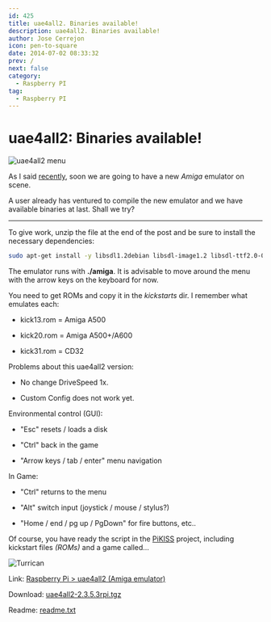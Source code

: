 ```yaml
---
id: 425
title: uae4all2. Binaries available!
description: uae4all2. Binaries available!
author: Jose Cerrejon
icon: pen-to-square
date: 2014-07-02 08:33:32
prev: /
next: false
category:
  - Raspberry PI
tag:
  - Raspberry PI
---
```


# uae4all2: Binaries available!

![uae4all2 menu](/images/2014/07/uae4all2.jpg)

As I said [recently](/post.php?id=421), soon we are going to have a new *Amiga* emulator on scene.

A user already has ventured to compile the new emulator and we have available binaries at last. Shall we try?

- - -
To give work, unzip the file at the end of the post and be sure to install the necessary dependencies: 

```bash
sudo apt-get install -y libsdl1.2debian libsdl-image1.2 libsdl-ttf2.0-0 libguichan-0.8.1-1 libguichan-sdl-0.8.1-1
```

The emulator runs with **./amiga**. It is advisable to move around the menu with the arrow keys on the keyboard for now.

You need to get ROMs and copy it in the *kickstarts* dir. I remember what emulates each:

* kick13.rom = Amiga A500

* kick20.rom = Amiga A500+/A600

* kick31.rom = CD32

Problems about this uae4all2 version:

* No change DriveSpeed 1x.

* Custom Config does not work yet.

Environmental control (GUI):

* "Esc" resets / loads a disk

* "Ctrl" back in the game

* "Arrow keys / tab / enter" menu navigation

In Game:

* "Ctrl" returns to the menu

* "Alt" switch input (joystick / mouse / stylus?)

* "Home / end / pg up / PgDown" for fire buttons, etc..

Of course, you have ready the script in the [PiKISS](/post.php?id=409) project, including kickstart files *(ROMs)* and a game called...

![Turrican](/images/2014/07/turrican.png)

Link: [Raspberry Pi > uae4all2 (Amiga emulator)](http://www.raspberrypi.org/forums/viewtopic.php?f=78&t=80602)

Download: [uae4all2-2.3.5.3rpi.tgz](ftp://researchlab.spdns.de/rpi/uae4all2/uae4all2-2.3.5.3rpi.tgz)

Readme: [readme.txt](ftp://researchlab.spdns.de/rpi/uae4all2/readme.txt)
